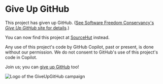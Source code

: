 # Give Up GitHub

This project has given up GitHub.  ([See Software Freedom Conservancy's *Give
Up  GitHub* site for details](https://GiveUpGitHub.org).)

You can now find this project at
[SourceHut](https://sr.ht/~sukima/fancy-pants.js/) instead.

Any use of this project's code by GitHub Copilot, past or present, is done
without our permission.  We do not consent to GitHub's use of this project's
code in Copilot.

Join us; you can [give up GitHub](https://GiveUpGitHub.org) too!

![Logo of the GiveUpGitHub campaign](https://sfconservancy.org/img/GiveUpGitHub.png)
